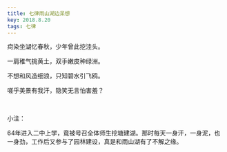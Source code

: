 ```yaml
---
title: 七律雨山湖边呆想
key: 2018.8.20
tags: 七律
---
```


疴染坐湖忆春秋，少年曾此挖洼头。

一肩稚气挑黄土，双手嫩皮种绿洲。

不想和风造细浪，只知碧水引飞鸥。

嗟乎美景有我汗，隐笑无言怕害羞？

</br>

小注：

64年进入二中上学，竟被号召全体师生挖塘建湖。那时每天一身汗，一身泥，也一身劲，工作后又参与了园林建设，真是和雨山湖有了不解之缘。

</br>

